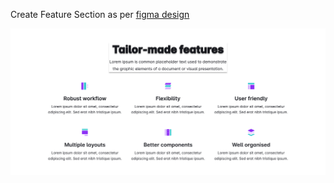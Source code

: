 Create Feature Section as per [figma design](https://www.figma.com/file/vsWp3PQSZbHkXyQgDRItpd/App-Landing-Page?node-id=0%3A1)

![alt](https://github.com/archis-academy/html-css-assignments/blob/master/Assignment-4-Feature-Section-1/5.png?raw=true)
